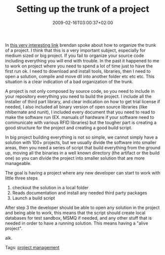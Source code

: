 ﻿---
title: "Setting up the trunk of a project"
description: ""
date: 2009-02-16T03:00:37+02:00
draft: false
tags: [Software Architecture]
categories: [Software Architecture]
---
In [this very interesting link](http://brendan.enrick.com/blog/organizing-software-projects/) brendan spoke about how to organize the trunk of a project. I think that this is a very important subject, especially for medium sized or big project. If you fail to organize your source code including everything you will end with trouble. In the past it happened to me to work on project where you need to spend a lot of time just to have the first run ok. I need to download and install tools, libraries, then I need to open a solution, compile and move dll into another folder etc etc etc. This situation is a clear indication of a bad organization of the trunk.

A project is not only composed by source code, so you need to include in your repository everything you need to build the project. I include all the installer of third part library, and clear indication on how to get trial license if needed, I also included all binary version of open source libraries (like nhibernate and nunit), I included every document that you need to read to make the software run (EX. manuals of hardware if your software need to communicate with various RFID libraries) but the tougher part is creating a good structure for the project and creating a good build script.

In big project building everything is not so simple, we cannot simply have a solution with 100+ projects, but we usually divide the software into smaller areas, then you need a series of script that build everything from the ground up, moving all the binaries in a well known directory (the artifact or the build one) so you can divide the project into smaller solution that are more manageable.

The goal is having a project where any new developer can start to work with little three steps

1. checkout the solution in a local folder
2. Reads documentation and install any needed third party packages
3. Launch a build script

After step 3 the developer should be able to open any solution in the project and being able to work, this means that the script should create local databases for test sandbox, MSMQ if needed, and any other stuff that is needed in order to have a running solution. This means having a "alive project".

alk.

Tags: [project management](http://technorati.com/tag/project%20management)
